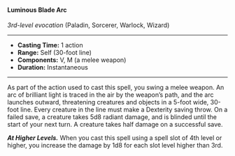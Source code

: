 #### Luminous Blade Arc
*3rd-level evocation* (Paladin, Sorcerer, Warlock, Wizard)
___
- **Casting Time:** 1 action
- **Range:** Self (30-foot line)
- **Components:** V, M (a melee weapon)
- **Duration:** Instantaneous
---
As part of the action used to cast this spell, you swing a melee weapon. An arc of brilliant light is traced in the air by the weapon’s path, and the arc launches outward, threatening creatures and objects in a 5-foot wide, 30-foot line. Every creature in the line must make a Dexterity saving throw. On a failed save, a creature takes 5d8 radiant damage, and is blinded until the start of your next turn. A creature takes half damage on a successful save.

***At Higher Levels.*** When you cast this spell using a spell slot of 4th level or higher, you increase the damage by 1d8 for each slot level higher than 3rd.
